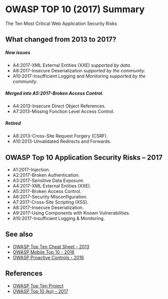 # OWASP TOP 10 (2017) Summary
The Ten Most Critical Web Application Security Risks

## What changed from 2013 to 2017?
##### New issues
- A4:2017-XML External Entities (XXE) _supported by data_.
- A8:2017-Insecure Deserialization _supported by the community_.
- A10:2017-Insufficient Logging and Monitoring _supported by the community_.

##### Merged into A5:2017-Broken Access Control.
- A4:2013-Insecure Direct Object References.
- A7:2013-Missing Function Level Access Control.

##### Retired
- A8:2013-Cross-Site Request Forgery (CSRF).
- A10:2013-Unvalidated Redirects and Forwards.

## OWASP Top 10 Application Security Risks – 2017
- A1:2017-Injection.
- A2:2017-Broken Authentication.
- A3:2017-Sensitive Data Exposure.
- A4:2017-XML External Entities (XXE).
- A5:2017-Broken Access Control.
- A6:2017-Security Misconfiguration.
- A7:2017-Cross-Site Scripting (XSS).
- A8:2017-Insecure Deserialization.
- A9:2017-Using Components with Known Vulnerabilities.
- A10:2017-Insufficient Logging & Monitoring.

## See also
- [OWASP Top Ten Cheat Sheet - 2013](https://www.owasp.org/index.php/OWASP_Top_Ten_Cheat_Sheet)
- [OWASP Mobile Top 10 - 2016](https://www.owasp.org/index.php/Mobile_Top_10_2016-Top_10)
- [OWASP Proactive Controls - 2016](https://www.owasp.org/index.php/OWASP_Proactive_Controls)

## References
- [OWASP Top Ten Project](https://www.owasp.org/index.php/Category:OWASP_Top_Ten_Project)
- [OWASP Top 10 (ko) - 2017](https://www.owasp.org/images/b/bd/OWASP_Top_10-2017-ko.pdf)
